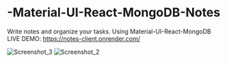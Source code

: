 # -Material-UI-React-MongoDB-Notes
Write notes and organize your tasks. Using  Material-UI-React-MongoDB
LIVE DEMO:
https://notes-client.onrender.com/

![Screenshot_3](https://user-images.githubusercontent.com/93940739/178914472-0e952adb-175c-422b-8576-f7be4d296668.png)
![Screenshot_2](https://user-images.githubusercontent.com/93940739/178914496-1eed779f-3b58-46a3-8835-7ece54bfd644.png)
